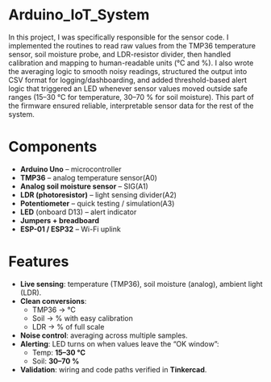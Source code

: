 # Arduino_IoT_System


In this project, I was specifically responsible for the sensor code. I implemented the routines to read raw values from the TMP36 temperature sensor, soil moisture probe, and LDR-resistor divider, then handled calibration and mapping to human-readable units (°C and %). I also wrote the averaging logic to smooth noisy readings, structured the output into CSV format for logging/dashboarding, and added threshold-based alert logic that triggered an LED whenever sensor values moved outside safe ranges (15–30 °C for temperature, 30–70 % for soil moisture). This part of the firmware ensured reliable, interpretable sensor data for the rest of the system.

# Components
- **Arduino Uno** – microcontroller  
- **TMP36** – analog temperature sensor(A0)  
- **Analog soil moisture sensor** – SIG(A1)  
- **LDR (photoresistor)** – light sensing divider(A2)  
- **Potentiometer** – quick testing / simulation(A3)  
- **LED** (onboard D13) – alert indicator  
- **Jumpers + breadboard**  
- **ESP-01 / ESP32** – Wi-Fi uplink

# Features
- **Live sensing**: temperature (TMP36), soil moisture (analog), ambient light (LDR).  
- **Clean conversions**:  
  - TMP36 → °C  
  - Soil → % with easy calibration  
  - LDR → % of full scale  
- **Noise control**: averaging across multiple samples.  
- **Alerting**: LED turns on when values leave the “OK window”:  
  - Temp: **15–30 °C**  
  - Soil: **30–70 %**  
- **Validation**: wiring and code paths verified in **Tinkercad**. 
